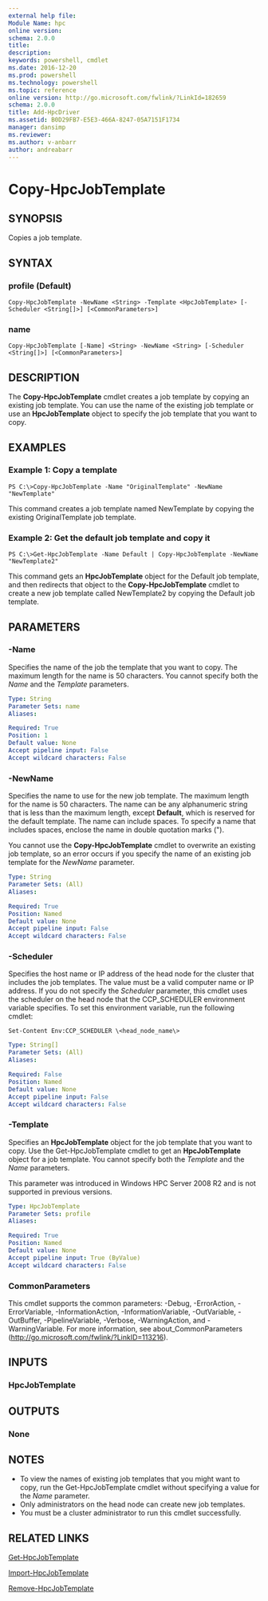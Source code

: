 ```yaml
---
external help file:
Module Name: hpc
online version:
schema: 2.0.0
title:
description:
keywords: powershell, cmdlet
ms.date: 2016-12-20
ms.prod: powershell
ms.technology: powershell
ms.topic: reference
online version: http://go.microsoft.com/fwlink/?LinkId=182659
schema: 2.0.0
title: Add-HpcDriver
ms.assetid: B0D29FB7-E5E3-466A-8247-05A7151F1734
manager: dansimp
ms.reviewer:
ms.author: v-anbarr
author: andreabarr
---
```


# Copy-HpcJobTemplate

## SYNOPSIS
Copies a job template.

## SYNTAX

### profile (Default)
```
Copy-HpcJobTemplate -NewName <String> -Template <HpcJobTemplate> [-Scheduler <String[]>] [<CommonParameters>]
```

### name
```
Copy-HpcJobTemplate [-Name] <String> -NewName <String> [-Scheduler <String[]>] [<CommonParameters>]
```

## DESCRIPTION
The **Copy-HpcJobTemplate** cmdlet creates a job template by copying an existing job template.
You can use the name of the existing job template or use an **HpcJobTemplate** object to specify the job template that you want to copy.

## EXAMPLES

### Example 1: Copy a template
```
PS C:\>Copy-HpcJobTemplate -Name "OriginalTemplate" -NewName "NewTemplate"
```

This command creates a job template named NewTemplate by copying the existing OriginalTemplate job template.

### Example 2: Get the default job template and copy it
```
PS C:\>Get-HpcJobTemplate -Name Default | Copy-HpcJobTemplate -NewName "NewTemplate2"
```

This command gets an **HpcJobTemplate** object for the Default job template, and then redirects that object to the **Copy-HpcJobTemplate** cmdlet to create a new job template called NewTemplate2 by copying the Default job template.

## PARAMETERS

### -Name
Specifies the name of the job the template that you want to copy.
The maximum length for the name is 50 characters.
You cannot specify both the *Name* and the *Template* parameters.

```yaml
Type: String
Parameter Sets: name
Aliases:

Required: True
Position: 1
Default value: None
Accept pipeline input: False
Accept wildcard characters: False
```

### -NewName
Specifies the name to use for the new job template.
The maximum length for the name is 50 characters.
The name can be any alphanumeric string that is less than the maximum length, except **Default**, which is reserved for the default template.
The name can include spaces.
To specify a name that includes spaces, enclose the name in double quotation marks (").

You cannot use the **Copy-HpcJobTemplate** cmdlet to overwrite an existing job template, so an error occurs if you specify the name of an existing job template for the *NewName* parameter.

```yaml
Type: String
Parameter Sets: (All)
Aliases:

Required: True
Position: Named
Default value: None
Accept pipeline input: False
Accept wildcard characters: False
```

### -Scheduler
Specifies the host name or IP address of the head node for the cluster that includes the job templates.
The value must be a valid computer name or IP address.
If you do not specify the *Scheduler* parameter, this cmdlet uses the scheduler on the head node that the CCP_SCHEDULER environment variable specifies.
To set this environment variable, run the following cmdlet:

`Set-Content Env:CCP_SCHEDULER \<head_node_name\>`

```yaml
Type: String[]
Parameter Sets: (All)
Aliases:

Required: False
Position: Named
Default value: None
Accept pipeline input: False
Accept wildcard characters: False
```

### -Template
Specifies an **HpcJobTemplate** object for the job template that you want to copy.
Use the Get-HpcJobTemplate cmdlet to get an **HpcJobTemplate** object for a job template.
You cannot specify both the *Template* and the *Name* parameters.

This parameter was introduced in Windows HPC Server 2008 R2 and is not supported in previous versions.

```yaml
Type: HpcJobTemplate
Parameter Sets: profile
Aliases:

Required: True
Position: Named
Default value: None
Accept pipeline input: True (ByValue)
Accept wildcard characters: False
```

### CommonParameters
This cmdlet supports the common parameters: -Debug, -ErrorAction, -ErrorVariable, -InformationAction, -InformationVariable, -OutVariable, -OutBuffer, -PipelineVariable, -Verbose, -WarningAction, and -WarningVariable. For more information, see about_CommonParameters (http://go.microsoft.com/fwlink/?LinkID=113216).

## INPUTS

### HpcJobTemplate

## OUTPUTS

### None

## NOTES
* To view the names of existing job templates that you might want to copy, run the Get-HpcJobTemplate cmdlet without specifying a value for the *Name* parameter.
* Only administrators on the head node can create new job templates.
* You must be a cluster administrator to run this cmdlet successfully.

## RELATED LINKS

[Get-HpcJobTemplate](./Get-HpcJobTemplate.md)

[Import-HpcJobTemplate](./Import-HpcJobTemplate.md)

[Remove-HpcJobTemplate](./Remove-HpcJobTemplate.md)
